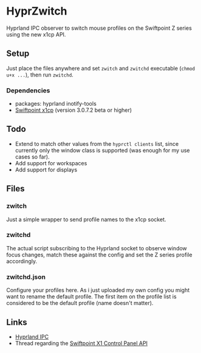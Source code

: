 # HyprZwitch
Hyprland IPC observer to switch mouse profiles on the Swiftpoint Z series using the new x1cp API.

## Setup
Just place the files anywhere and set `zwitch` and `zwitchd` executable (`chmod u+x ...`), then run `zwitchd`.

### Dependencies
- packages: hyprland inotify-tools
- [Swiftpoint x1cp](https://support.swiftpoint.com/portal/en/community/topic/x1-control-panel-experimental-linux-version-18-7-2023) (version 3.0.7.2 beta or higher)

## Todo
- Extend to match other values from the `hyprctl clients` list, since currently only the window class is supported (was enough for my use cases so far).
- Add support for workspaces
- Add support for displays

## Files
### zwitch
Just a simple wrapper to send profile names to the x1cp socket.

### zwitchd
The actual script subscribing to the Hyprland socket to observe window focus changes, match these against the config and set the Z series profile accordingly.

### zwitchd.json
Configure your profiles here. As i just uploaded my own config you might want to rename the default profile.
The first item on the profile list is considered to be the default profile (name doesn't matter).

## Links
- [Hyprland IPC](https://wiki.hyprland.org/IPC/)
- Thread regarding the [Swiftpoint X1 Control Panel API](https://support.swiftpoint.com/portal/en/community/topic/x1cp-api)
